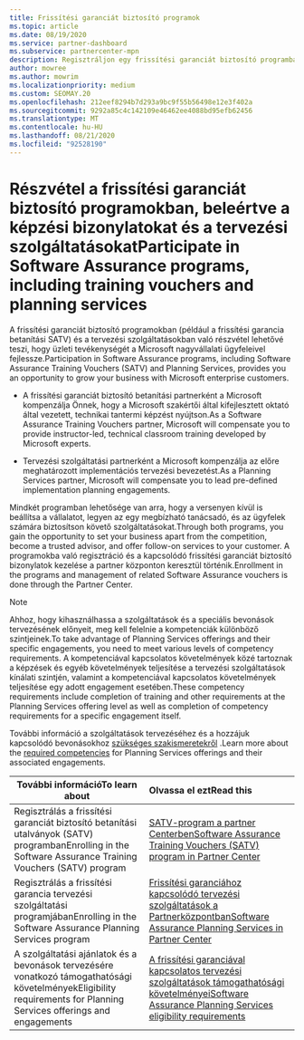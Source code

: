 ```yaml
---
title: Frissítési garanciát biztosító programok
ms.topic: article
ms.date: 08/19/2020
ms.service: partner-dashboard
ms.subservice: partnercenter-mpn
description: Regisztráljon egy frissítési garanciát biztosító programba, hogy üzleti tevékenységet hozzon létre, és kompenzálja a nagyvállalati ügyfeleknek nyújtott képzést és tervezést.
author: mowree
ms.author: mowrim
ms.localizationpriority: medium
ms.custom: SEOMAY.20
ms.openlocfilehash: 212eef8294b7d293a9bc9f55b56498e12e3f402a
ms.sourcegitcommit: 9292a85c4c142109e46462ee4088bd95efb62456
ms.translationtype: MT
ms.contentlocale: hu-HU
ms.lasthandoff: 08/21/2020
ms.locfileid: "92528190"
---
```

# <a name="participate-in-software-assurance-programs-including-training-vouchers-and-planning-services"></a><span data-ttu-id="4d498-103">Részvétel a frissítési garanciát biztosító programokban, beleértve a képzési bizonylatokat és a tervezési szolgáltatásokat</span><span class="sxs-lookup"><span data-stu-id="4d498-103">Participate in Software Assurance programs, including training vouchers and planning services</span></span>

<span data-ttu-id="4d498-104">A frissítési garanciát biztosító programokban (például a frissítési garancia betanítási SATV) és a tervezési szolgáltatásokban való részvétel lehetővé teszi, hogy üzleti tevékenységét a Microsoft nagyvállalati ügyfeleivel fejlessze.</span><span class="sxs-lookup"><span data-stu-id="4d498-104">Participation in Software Assurance programs, including Software Assurance Training Vouchers (SATV) and Planning Services, provides you an opportunity to grow your business with Microsoft enterprise customers.</span></span> 

- <span data-ttu-id="4d498-105">A frissítési garanciát biztosító betanítási partnerként a Microsoft kompenzálja Önnek, hogy a Microsoft szakértői által kifejlesztett oktató által vezetett, technikai tantermi képzést nyújtson.</span><span class="sxs-lookup"><span data-stu-id="4d498-105">As a Software Assurance Training Vouchers partner, Microsoft will compensate you to provide instructor-led, technical classroom training developed by Microsoft experts.</span></span> 

- <span data-ttu-id="4d498-106">Tervezési szolgáltatási partnerként a Microsoft kompenzálja az előre meghatározott implementációs tervezési bevezetést.</span><span class="sxs-lookup"><span data-stu-id="4d498-106">As a Planning Services partner, Microsoft will compensate you to lead pre-defined implementation planning engagements.</span></span> 

<span data-ttu-id="4d498-107">Mindkét programban lehetősége van arra, hogy a versenyen kívül is beállítsa a vállalatot, legyen az egy megbízható tanácsadó, és az ügyfelek számára biztosítson követő szolgáltatásokat.</span><span class="sxs-lookup"><span data-stu-id="4d498-107">Through both programs, you gain the opportunity to set your business apart from the competition, become a trusted advisor, and offer follow-on services to your customer.</span></span> <span data-ttu-id="4d498-108">A programokba való regisztráció és a kapcsolódó frissítési garanciát biztosító bizonylatok kezelése a partner központon keresztül történik.</span><span class="sxs-lookup"><span data-stu-id="4d498-108">Enrollment in the programs and management of related Software Assurance vouchers is done through the Partner Center.</span></span>

> [!NOTE]
> <span data-ttu-id="4d498-109">Ahhoz, hogy kihasználhassa a szolgáltatások és a speciális bevonások tervezésének előnyeit, meg kell felelnie a kompetenciák különböző szintjeinek.</span><span class="sxs-lookup"><span data-stu-id="4d498-109">To take advantage of Planning Services offerings and their specific engagements, you need to meet various levels of competency requirements.</span></span> <span data-ttu-id="4d498-110">A kompetenciával kapcsolatos követelmények közé tartoznak a képzések és egyéb követelmények teljesítése a tervezési szolgáltatások kínálati szintjén, valamint a kompetenciával kapcsolatos követelmények teljesítése egy adott engagement esetében.</span><span class="sxs-lookup"><span data-stu-id="4d498-110">These competency requirements include completion of training and other requirements at the Planning Services offering level as well as completion of competency requirements for a specific engagement itself.</span></span>  
>
> <span data-ttu-id="4d498-111">További információ a szolgáltatások tervezéséhez és a hozzájuk kapcsolódó bevonásokhoz [szükséges szakismeretekről](software-assurance-dps-requirements.md) .</span><span class="sxs-lookup"><span data-stu-id="4d498-111">Learn more about the [required competencies](software-assurance-dps-requirements.md) for Planning Services offerings and their associated engagements.</span></span>


|<span data-ttu-id="4d498-112">**További információ**</span><span class="sxs-lookup"><span data-stu-id="4d498-112">**To learn about**</span></span>   |<span data-ttu-id="4d498-113">**Olvassa el ezt**</span><span class="sxs-lookup"><span data-stu-id="4d498-113">**Read this**</span></span>   |
|--------------------------|:------------------|
|<span data-ttu-id="4d498-114">Regisztrálás a frissítési garanciát biztosító betanítási utalványok (SATV) programban</span><span class="sxs-lookup"><span data-stu-id="4d498-114">Enrolling in the Software Assurance Training Vouchers (SATV) program</span></span>  | [<span data-ttu-id="4d498-115">SATV-program a partner Centerben</span><span class="sxs-lookup"><span data-stu-id="4d498-115">Software Assurance Training Vouchers (SATV) program in Partner Center</span></span>](software-assurance-satv.md)|
|<span data-ttu-id="4d498-116">Regisztrálás a frissítési garancia tervezési szolgáltatási programjában</span><span class="sxs-lookup"><span data-stu-id="4d498-116">Enrolling in the Software Assurance Planning Services program</span></span> | [<span data-ttu-id="4d498-117">Frissítési garanciához kapcsolódó tervezési szolgáltatások a Partnerközpontban</span><span class="sxs-lookup"><span data-stu-id="4d498-117">Software Assurance Planning Services in Partner Center</span></span>](software-assurance-dps.md) |
|<span data-ttu-id="4d498-118">A szolgáltatási ajánlatok és a bevonások tervezésére vonatkozó támogathatósági követelmények</span><span class="sxs-lookup"><span data-stu-id="4d498-118">Eligibility requirements for Planning Services offerings and engagements</span></span>  | [<span data-ttu-id="4d498-119">A frissítési garanciával kapcsolatos tervezési szolgáltatások támogathatósági követelményei</span><span class="sxs-lookup"><span data-stu-id="4d498-119">Software Assurance Planning Services eligibility requirements</span></span>](software-assurance-dps-requirements.md)  |